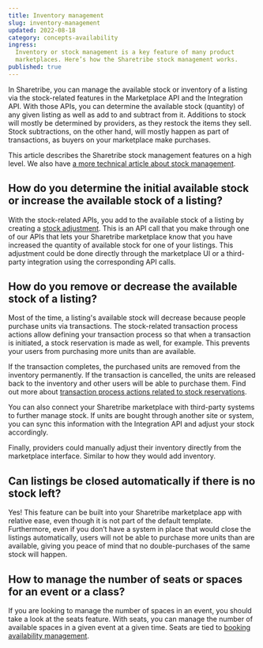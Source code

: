 ```yaml
---
title: Inventory management
slug: inventory-management
updated: 2022-08-18
category: concepts-availability
ingress:
  Inventory or stock management is a key feature of many product
  marketplaces. Here’s how the Sharetribe stock management works.
published: true
---
```


In Sharetribe, you can manage the available stock or inventory of a
listing via the stock-related features in the Marketplace API and the
Integration API. With those APIs, you can determine the available stock
(quantity) of any given listing as well as add to and subtract from it.
Additions to stock will mostly be determined by providers, as they
restock the items they sell. Stock subtractions, on the other hand, will
mostly happen as part of transactions, as buyers on your marketplace
make purchases.

This article describes the Sharetribe stock management features on a
high level. We also have
[a more technical article about stock management](/references/stock/).

## How do you determine the initial available stock or increase the available stock of a listing?

With the stock-related APIs, you add to the available stock of a listing
by creating a
[stock adjustment](/operator-guides/concepts/#stock-adjustment). This is
an API call that you make through one of our APIs that lets your
Sharetribe marketplace know that you have increased the quantity of
available stock for one of your listings. This adjustment could be done
directly through the marketplace UI or a third-party integration using
the corresponding API calls.

## How do you remove or decrease the available stock of a listing?

Most of the time, a listing's available stock will decrease because
people purchase units via transactions. The stock-related transaction
process actions allow defining your transaction process so that when a
transaction is initiated, a stock reservation is made as well, for
example. This prevents your users from purchasing more units than are
available.

If the transaction completes, the purchased units are removed from the
inventory permanently. If the transaction is cancelled, the units are
released back to the inventory and other users will be able to purchase
them. Find out more about
[transaction process actions related to stock reservations](/references/transaction-process-actions/#stock-reservations).

You can also connect your Sharetribe marketplace with third-party
systems to further manage stock. If units are bought through another
site or system, you can sync this information with the Integration API
and adjust your stock accordingly.

Finally, providers could manually adjust their inventory directly from
the marketplace interface. Similar to how they would add inventory.

## Can listings be closed automatically if there is no stock left?

Yes! This feature can be built into your Sharetribe marketplace app with
relative ease, even though it is not part of the default template.
Furthermore, even if you don’t have a system in place that would close
the listings automatically, users will not be able to purchase more
units than are available, giving you peace of mind that no
double-purchases of the same stock will happen.

## How to manage the number of seats or spaces for an event or a class?

If you are looking to manage the number of spaces in an event, you
should take a look at the seats feature. With seats, you can manage the
number of available spaces in a given event at a given time. Seats are
tied to [booking availability management](/concepts/manage-seats/).
